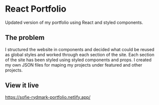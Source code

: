 # React Portfolio
Updated version of my portfolio using React and styled components. 

## The problem
I structured the website in components and decided what could be reused as global styles and worked through each section of the site. 
Each section of the site has been styled using styled components and props. I created my own JSON files for maping my projects under featured and other projects. 

## View it live
https://sofie-rydmark-portfolio.netlify.app/
